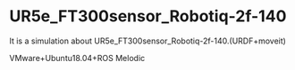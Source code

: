 # UR5e_FT300sensor_Robotiq-2f-140
It is a simulation about UR5e_FT300sensor_Robotiq-2f-140.(URDF+moveit)



VMware+Ubuntu18.04+ROS Melodic
